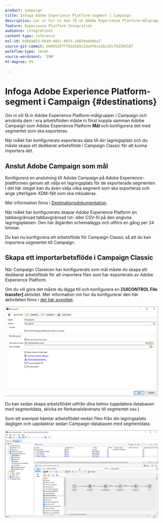 ```yaml
---
product: campaign
title: Infoga Adobe Experience Platform-segment i Campaign
description: Lär er hur ni kan få ut Adobe Experience Platform-målgrupper till Campaign Classic
feature: Experience Platform Integration
audience: integrations
content-type: reference
exl-id: 6db8a653-b649-402c-8814-24826edadba7
source-git-commit: b666535f7f82d1b8c2da4fbce1bc25cf8d39d187
workflow-type: tm+mt
source-wordcount: '296'
ht-degree: 0%

---
```


# Infoga Adobe Experience Platform-segment i Campaign {#destinations}



Om ni vill få in Adobe Experience Platform-målgrupper i Campaign och använda dem i era arbetsflöden måste ni först koppla samman Adobe Campaign som Adobe Experience Platform **Mål** och konfigurera det med segmentet som ska exporteras.

När målet har konfigurerats exporteras data till din lagringsplats och du måste skapa ett dedikerat arbetsflöde i Campaign Classic för att kunna importera det.

## Anslut Adobe Campaign som mål

Konfigurera en anslutning till Adobe Campaign på Adobe Experience-plattformen genom att välja en lagringsplats för de exporterade segmenten. I det här steget kan du även välja vilka segment som ska exporteras och ange ytterligare XDM-fält som ska inkluderas.

Mer information finns i [Destinationsdokumentation](https://experienceleague.adobe.com/docs/experience-platform/destinations/catalog/email-marketing/adobe-campaign.html).

När målet har konfigurerats skapar Adobe Experience Platform en tabbavgränsad tabbavgränsad txt- eller CSV-fil på den angivna lagringsplatsen. Den här åtgärden schemaläggs och utförs en gång per 24 timmar.

Du kan nu konfigurera ett arbetsflöde för Campaign Classic så att du kan importera segmentet till Campaign.

## Skapa ett importarbetsflöde i Campaign Classic

När Campaign Classicen har konfigurerats som mål måste du skapa ett dedikerat arbetsflöde för att importera filen som har exporterats av Adobe Experience Platform.

Om du vill göra det måste du lägga till och konfigurera en **[!UICONTROL File transfer]** aktivitet. Mer information om hur du konfigurerar den här aktiviteten finns i [det här avsnittet](../../workflow/using/file-transfer.md).

![](assets/rtcdp-file-transfer.png)

Du kan sedan skapa arbetsflödet utifrån dina behov (uppdatera databasen med segmentdata, skicka en flerkanalsleverans till segmentet osv.)

Som ett exempel hämtar arbetsflödet nedan filen från din lagringsplats dagligen och uppdaterar sedan Campaign-databasen med segmentdata.

![](assets/rtcdp-workflow.png)

